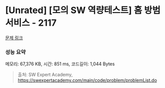 # [Unrated] [모의 SW 역량테스트] 홈 방범 서비스 - 2117 

[문제 링크](https://swexpertacademy.com/main/code/problem/problemDetail.do?contestProbId=AV5V61LqAf8DFAWu) 

### 성능 요약

메모리: 67,376 KB, 시간: 851 ms, 코드길이: 1,044 Bytes



> 출처: SW Expert Academy, https://swexpertacademy.com/main/code/problem/problemList.do